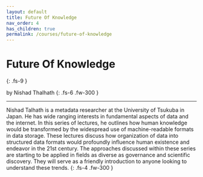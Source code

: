 ```yaml
---
layout: default
title: Future Of Knowledge
nav_order: 4
has_children: true
permalink: /courses/future-of-knowledge
---
```

# Future Of Knowledge
{: .fs-9 }

by Nishad Thalhath
{: .fs-6 .fw-300 }

---

Nishad Talhath is a metadata researcher at the University of Tsukuba in Japan. He has wide ranging interests in fundamental aspects of data and the internet. In this series of lectures, he outlines how human knowledge would be transformed by the widespread use of machine-readable formats in data storage. These lectures discuss how organization of data into structured data formats would profoundly influence human existence and endeavor in the 21st century. The approaches discussed within these series are starting to be applied in fields as diverse as governance and scientific discovery. They will serve as a friendly introduction to anyone looking to understand these trends.
{: .fs-4 .fw-300 }
